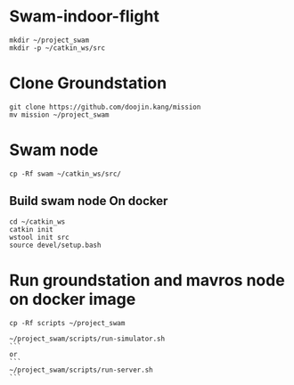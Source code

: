 # Swam-indoor-flight

```
mkdir ~/project_swam
mkdir -p ~/catkin_ws/src
```
# Clone Groundstation
```
git clone https://github.com/doojin.kang/mission 
mv mission ~/project_swam
```
# Swam node
```
cp -Rf swam ~/catkin_ws/src/
```
## Build swam node On docker
```
cd ~/catkin_ws
catkin init
wstool init src
source devel/setup.bash
```
# Run groundstation and mavros node on docker image
```
cp -Rf scripts ~/project_swam
```
````
~/project_swam/scripts/run-simulator.sh
```
or
```
~/project_swam/scripts/run-server.sh
```

